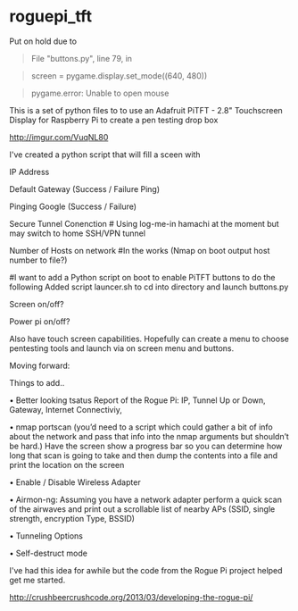 roguepi_tft
===========

Put on hold due to 
>  File "buttons.py", line 79, in <module>

>    screen = pygame.display.set_mode((640, 480))

>pygame.error: Unable to open mouse



This is a set of python files to to use an Adafruit PiTFT - 2.8" Touchscreen Display for Raspberry Pi to create a pen testing drop box

http://imgur.com/VuqNL80

I've created a python script that will fill a sceen with 

IP Address

Default Gateway (Success / Failure Ping)

Pinging Google (Success / Failure)

Secure Tunnel Conenction # Using log-me-in hamachi at the moment but may switch to home SSH/VPN tunnel

Number of Hosts on network #In the works (Nmap on boot output host number to file?)


#I want to add a Python script on boot to enable PiTFT buttons to do the following
Added script launcer.sh to cd into directory and launch buttons.py

Screen on/off?

Power pi on/off?


Also have touch screen capabilities. Hopefully can create a menu to choose pentesting tools and launch via on screen menu and buttons.



Moving forward: 

Things to add..

• Better looking tsatus Report of the Rogue Pi: IP, Tunnel Up or Down, Gateway, Internet Connectiviy,

• nmap portscan (you’d need to a script which could gather a bit of info about the network and pass that info into the nmap arguments but shouldn’t be hard.) Have the screen show a progress bar so you can determine how long that scan is going to take and then dump the contents into a file and print the location on the screen

• Enable / Disable Wireless Adapter

• Airmon-ng: Assuming you have a network adapter perform a quick scan of the airwaves and print out a scrollable list of nearby APs (SSID, single strength, encryption Type, BSSID)

• Tunneling Options

• Self-destruct mode



I've had this idea for awhile but the code from the Rogue Pi project helped get me started.

http://crushbeercrushcode.org/2013/03/developing-the-rogue-pi/
